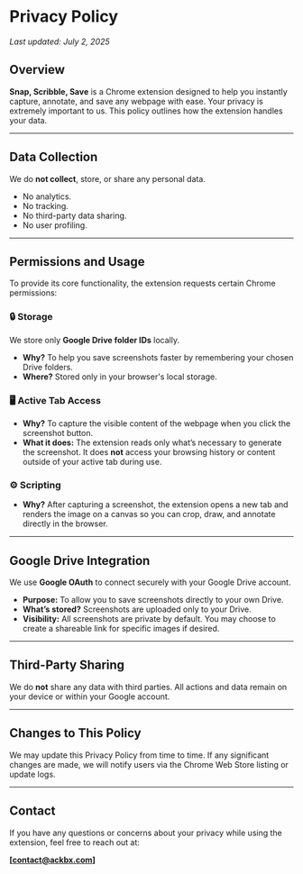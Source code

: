 # Privacy Policy

*Last updated: July 2, 2025*

## Overview

**Snap, Scribble, Save** is a Chrome extension designed to help you instantly capture, annotate, and save any webpage with ease. Your privacy is extremely important to us. This policy outlines how the extension handles your data.

---

## Data Collection

We do **not collect**, store, or share any personal data.

* No analytics.
* No tracking.
* No third-party data sharing.
* No user profiling.

---

## Permissions and Usage

To provide its core functionality, the extension requests certain Chrome permissions:

### 🔒 **Storage**

We store only **Google Drive folder IDs** locally.

* **Why?** To help you save screenshots faster by remembering your chosen Drive folders.
* **Where?** Stored only in your browser's local storage.

### 🖥️ **Active Tab Access**

* **Why?** To capture the visible content of the webpage when you click the screenshot button.
* **What it does:** The extension reads only what’s necessary to generate the screenshot. It does **not** access your browsing history or content outside of your active tab during use.

### ⚙️ **Scripting**

* **Why?** After capturing a screenshot, the extension opens a new tab and renders the image on a canvas so you can crop, draw, and annotate directly in the browser.

---

## Google Drive Integration

We use **Google OAuth** to connect securely with your Google Drive account.

* **Purpose:** To allow you to save screenshots directly to your own Drive.
* **What’s stored?** Screenshots are uploaded only to your Drive.
* **Visibility:** All screenshots are private by default. You may choose to create a shareable link for specific images if desired.

---

## Third-Party Sharing

We do **not** share any data with third parties. All actions and data remain on your device or within your Google account.

---

## Changes to This Policy

We may update this Privacy Policy from time to time. If any significant changes are made, we will notify users via the Chrome Web Store listing or update logs.

---

## Contact

If you have any questions or concerns about your privacy while using the extension, feel free to reach out at:

**\[[contact@ackbx.com](mailto:contact@ackbx.com)]**

